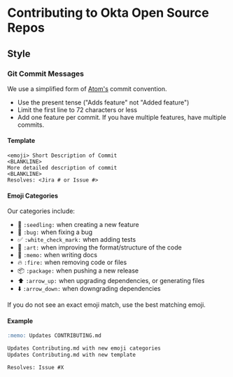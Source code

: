 # Contributing to Okta Open Source Repos

## Style

### Git Commit Messages

We use a simplified form of [Atom's](https://github.com/atom/atom/blob/master/CONTRIBUTING.md#git-commit-messages) commit convention.

* Use the present tense ("Adds feature" not "Added feature")
* Limit the first line to 72 characters or less
* Add one feature per commit. If you have multiple features, have multiple commits.

#### Template

    <emoji> Short Description of Commit
    <BLANKLINE>
    More detailed description of commit
    <BLANKLINE>
    Resolves: <Jira # or Issue #>

#### Emoji Categories

Our categories include:

* :seedling: `:seedling:` when creating a new feature
* :bug: `:bug:` when fixing a bug
* :white_check_mark: `:white_check_mark:` when adding tests
* :art: `:art:` when improving the format/structure of the code
* :memo: `:memo:` when writing docs
* :fire: `:fire:` when removing code or files
* :package: `:package:` when pushing a new release
* :arrow_up: `:arrow_up:` when upgrading dependencies, or generating files
* :arrow_down: `:arrow_down:` when downgrading dependencies

If you do not see an exact emoji match, use the best matching emoji.

#### Example

```md
:memo: Updates CONTRIBUTING.md

Updates Contributing.md with new emoji categories
Updates Contributing.md with new template

Resolves: Issue #X
```
